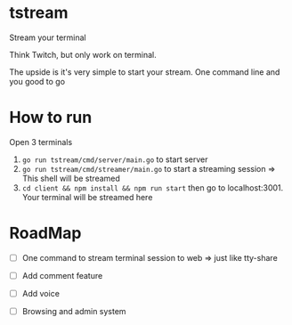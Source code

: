 # tstream
Stream your terminal

Think Twitch, but only work on terminal.

The upside is it's very simple to start your stream. One command line and you good to go


# How to run
Open 3 terminals
1. `go run tstream/cmd/server/main.go` to start server
2. `go run tstream/cmd/streamer/main.go` to start a streaming session => This shell will be streamed
3. `cd client && npm install && npm run start` then go to localhost:3001. Your terminal will be streamed here

# RoadMap
- [ ] One command to stream terminal session to web => just like tty-share
- [ ] Add comment feature
- [ ] Add voice
- [ ] Browsing and admin system

